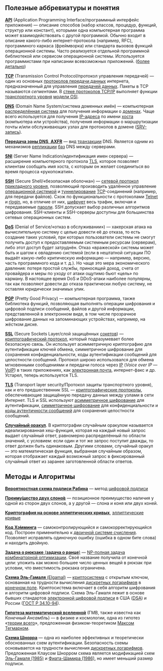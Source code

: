 ## Полезные аббревиатуры и понятия

[**API**](https://ru.wikipedia.org/wiki/API) (Application Programming Interface/программный интерфейс приложения) — описание способов (набор классов, процедур, функций, структур или констант), которыми одна компьютерная программа может взаимодействовать с другой программой. Обычно входит в описание какого-либо интернет-протокола (например, RFC), программного каркаса (фреймворка) или стандарта вызовов функций операционной системы. Часто реализуется отдельной программной библиотекой или сервисом операционной системы. Используется программистами при написании всевозможных приложений. ([более детально](https://habr.com/ru/post/464261/))

[**TCP**](https://ru.wikipedia.org/wiki/Transmission_Control_Protocol) (Transmission Control Protocol/протокол управления передачей) — один из основных [протоколов передачи данных](https://ru.wikipedia.org/wiki/Протокол_передачи_данных) интернета, предназначенный для управления [передачей данных](https://ru.wikipedia.org/wiki/Передача_данных). Пакеты в TCP называются *сегментами*. В [стеке протоколов TCP/IP](https://ru.wikipedia.org/wiki/Список_интернет-протоколов_транспортного_уровня) выполняет функции [транспортного уровня](https://ru.wikipedia.org/wiki/Транспортный_уровень) [модели OSI](https://ru.wikipedia.org/wiki/Сетевая_модель_OSI).

[**DNS**](https://ru.wikipedia.org/wiki/DNS) (Domain Name System/система доменных имён) — компьютерная [распределённая система](https://ru.wikipedia.org/wiki/Распределённая_база_данных) для получения информации о [доменах](https://ru.wikipedia.org/wiki/Доменное_имя). Чаще всего используется для получения [IP-адреса](https://ru.wikipedia.org/wiki/IP-адрес) по имени [хоста](https://ru.wikipedia.org/wiki/Хост) (компьютера или устройства), получения информации о маршрутизации почты и/или обслуживающих узлах для протоколов в домене ([SRV-запись](https://ru.wikipedia.org/wiki/SRV-запись)).

[**Передача зоны DNS**, **AXFR**](https://ru.m.wikipedia.org/wiki/Передача_зоны_DNS) — вид [транзакции](https://ru.m.wikipedia.org/wiki/Транзакция_(информатика)) DNS. Является одним из механизмов [репликации](https://ru.m.wikipedia.org/wiki/Репликация_(вычислительная_техника)) [баз](https://ru.m.wikipedia.org/wiki/База_данных) DNS между серверами. 

[**SNI**](https://ru.wikipedia.org/wiki/Server_Name_Indication) (Server Name Indication/идентификация имен сервера) — расширение компьютерного протокола [TLS](https://ru.wikipedia.org/wiki/TLS), которое позволяет клиентам сообщать имя хоста, с которым он желает соединиться во время процесса «рукопожатия».

[**SSH**](https://ru.wikipedia.org/wiki/SSH) (Secure Shell/«безопасная оболочка») — [сетевой протокол прикладного уровня](https://ru.wikipedia.org/wiki/Протоколы_прикладного_уровня), позволяющий производить удалённое управление [операционной системой](https://ru.wikipedia.org/wiki/Операционная_система) и [туннелирование](https://ru.wikipedia.org/wiki/Туннелирование_(компьютерные_сети)) [TCP](https://ru.wikipedia.org/wiki/TCP)-соединений (например, для передачи файлов). Схож по функциональности с протоколами [Telnet](https://ru.wikipedia.org/wiki/Telnet) и [rlogin](https://ru.wikipedia.org/wiki/Rlogin), но, в отличие от них, [шифрует](https://ru.wikipedia.org/wiki/Шифрование) весь трафик, включая и передаваемые [пароли](https://ru.wikipedia.org/wiki/Пароль). SSH допускает выбор различных алгоритмов шифрования. SSH-клиенты и SSH-серверы доступны для большинства сетевых операционных систем.

[**DoS**](https://ru.wikipedia.org/wiki/DoS-атака) (Denial of Service/«отказ в обслуживании») — хакерская атака на вычислительную систему с целью довести её до отказа, то есть создание таких условий, при которых пользователи системы не смогут получить доступ к предоставляемым системным ресурсам (серверам), либо этот доступ будет затруднён. Отказ «вражеской» системы может быть и шагом к овладению системой (если в нештатной ситуации ПО выдаёт какую-либо критическую информацию — например, версию, часть программного кода и т. д.). Но чаще это мера экономического давления: потеря простой службы, приносящей доход, счета от провайдера и меры по уходу от атаки ощутимо бьют «цель» по карману. В настоящее время DoS и DDoS-атаки наиболее популярны, так как позволяют довести до отказа практически любую систему, не оставляя юридически значимых улик.

[**PGP**](https://ru.wikipedia.org/wiki/PGP) (Pretty Good Privacy) — компьютерная программа, также библиотека функций, позволяющая выполнять операции шифрования и цифровой подписи сообщений, файлов и другой информации, представленной в электронном виде, в том числе прозрачное шифрование данных на запоминающих устройствах, например, на жёстком диске.

[**SSL**](https://ru.wikipedia.org/wiki/SSL) (Secure Sockets Layer/слой защищённых [сокетов](https://ru.wikipedia.org/wiki/Сокет_(программный_интерфейс))) — [криптографический протокол](https://ru.wikipedia.org/wiki/Криптографический_протокол), который подразумевает более безопасную связь. Он использует асимметричную криптографию для аутентификации ключей обмена, симметричное шифрование для сохранения конфиденциальности, коды аутентификации сообщений для целостности сообщений. Протокол широко использовался для обмена мгновенными сообщениями и передачи голоса через [IP](https://ru.wikipedia.org/wiki/IP) (*Voice over IP* — [VoIP](https://ru.wikipedia.org/wiki/VoIP)) в таких приложениях, как [электронная почта](https://ru.wikipedia.org/wiki/Электронная_почта), интернет-факс и др. Устарел, теперь используется TLS.

[**TLS**](https://ru.wikipedia.org/wiki/TLS) (Transport layer security/Протокол защиты транспортного уровня), как и его предшественник SSL — [криптографические протоколы](https://ru.wikipedia.org/wiki/Криптографический_протокол), обеспечивающие защищённую передачу данных между узлами в сети Интернет. TLS и SSL используют [асимметричное шифрование](https://ru.wikipedia.org/wiki/Асимметричная_криптография) для аутентификации, [симметричное шифрование](https://ru.wikipedia.org/wiki/Симметричные_криптосистемы) для конфиденциальности и [коды аутентичности сообщений](https://ru.wikipedia.org/wiki/Имитовставка) для сохранения целостности сообщений.

[**Случайный оракул**](https://ru.m.wikipedia.org/wiki/Случайный_оракул). В криптографии случайным оракулом называется идеализированная хеш-функция, которая на каждый новый запрос выдает случайный ответ, равномерно распределённый по области значений, с условием: если один и тот же запрос поступит дважды, то ответ должен быть одинаковым. Другими словами, случайный оракул — это математическая функция, выбранная случайным образом, которая отображает каждый возможный запрос в фиксированный случайный ответ из заранее заготовленной области ответов.

## Методы и Алгоритмы

[**Вероятностная схема подписи Рабина**](https://ru.m.wikipedia.org/wiki/Вероятностная_схема_подписи_Рабина) — метод [цифровой подписи](https://ru.m.wikipedia.org/wiki/Цифровая_подпись) 

[**Преиму́щество двух слоно́в**](https://ru.m.wikipedia.org/wiki/Преимущество_двух_слонов) — позиционное преимущество наличия у одной из сторон двух слонов, а у другой — слона и коня или двух коней.

[**Криптография на основе эллиптических кривых**](https://habr.com/ru/company/qrator/blog/474832/), [эллиптические кривые](https://ru.wikipedia.org/wiki/Эллиптическая_кривая)

[**Код Хэ́мминга**](https://ru.wikipedia.org/wiki/Код_Хэмминга) — самоконтролирующийся и самокорректирующийся код. Построен применительно к [двоичной системе счисления](https://ru.wikipedia.org/wiki/Двоичная_система_счисления). Позволяет исправлять одиночную ошибку (ошибка в одном бите слова) и находить двойную.

[**Задача о рюкзаке** (**задача о ранце**)](https://ru.wikipedia.org/wiki/Задача_о_рюкзаке) — [NP-полная задача](https://ru.wikipedia.org/wiki/NP-полная_задача) [комбинаторной оптимизации](https://ru.wikipedia.org/wiki/Комбинаторная_оптимизация). Своё название получила от конечной цели: уложить как можно большее число ценных вещей в рюкзак при условии, что вместимость рюкзака ограничена. 

[**Схема Эль-Гамаля** (Elgamal)](https://ru.m.wikipedia.org/wiki/Схема_Эль-Гамаля) — [криптосистема](https://ru.m.wikipedia.org/wiki/Криптосистема) с открытым ключом, основанная на трудности вычисления [дискретных логарифмов](https://ru.m.wikipedia.org/wiki/Дискретный_логарифм) в [конечном поле](https://ru.m.wikipedia.org/wiki/Конечное_поле). Криптосистема включает в себя алгоритм шифрования и алгоритм цифровой подписи. Схема Эль-Гамаля лежит в основе бывших стандартов [электронной цифровой подписи](https://ru.m.wikipedia.org/wiki/Электронная_цифровая_подпись) в США ([DSA](https://ru.m.wikipedia.org/wiki/DSA)) и России ([ГОСТ Р 34.10-94](https://ru.m.wikipedia.org/wiki/ГОСТ_Р_34.10-94)).

[**Гипотеза математической вселенной**](https://ru.wikipedia.org/wiki/Гипотеза_математической_вселенной) (ГМВ, также известна как *Конечный Ансамбль*) — в физике и космологии, одна из гипотез «[теории всего](https://ru.wikipedia.org/wiki/Теория_всего)», предложенная физиком-теоретиком [Максом Тегмарком](https://ru.wikipedia.org/wiki/Тегмарк,_Макс).

[**Схема Шнорра**](https://ru.m.wikipedia.org/wiki/Схема_Шнорра) — одна из наиболее эффективных и теоретически обоснованных схем аутентификации. Безопасность схемы основывается на трудности вычисления [дискретных логарифмов](https://ru.m.wikipedia.org/wiki/Дискретный_логарифм). Предложенная Клаусом Шнорром схема является модификацией схем [Эль-Гамаля (1985)](https://ru.m.wikipedia.org/wiki/Схема_Эль-Гамаля) и [Фиата-Шамира (1986)](https://ru.m.wikipedia.org/wiki/Протокол_Фиата_—_Шамира), но имеет меньший размер подписи.
